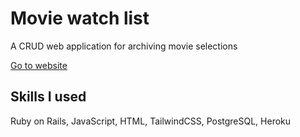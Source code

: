 # Movie watch list

A CRUD web application for archiving movie selections

[Go to website](https://movie-watch-list-app.herokuapp.com)

## Skills I used
Ruby on Rails, JavaScript, HTML, TailwindCSS, PostgreSQL, Heroku
